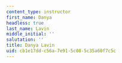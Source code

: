 ```yaml
---
content_type: instructor
first_name: Danya
headless: true
last_name: Lavin
middle_initial: ''
salutation: ''
title: Danya Lavin
uid: cb1e17dd-c56a-7e91-5c08-5c35a60f7c5c
---
```

